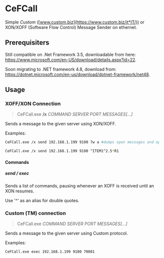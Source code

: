 # CeFCall

Simple *Custom* ([www.custom.biz](https://www.custom.biz/it*IT/)) or XON/XOFF (Software Flow Control) Message Sender on ethernet.

## Prerequisiters

Still compatible on .Net Framework 3.5, downloadable from here:
<https://www.microsoft.com/en-US/download/details.aspx?id=22>.

Soon migrating to .NET framework 4.8, download from:
<https://dotnet.microsoft.com/en-us/download/dotnet-framework/net48>.

## Usage

### XOFF/XON Connection

> CeFCall.exe **/x** *COMMAND* *SERVER* *PORT* *MESSAGES[...]*

Sends a message to the given server using XON/XOFF.

Examples:

```bash
CeFCall.exe /x send 192.168.1.199 9100 7w a #dumps open messages and opens drawer
```

```bash
CeFCall.exe /x send 192.168.1.199 9100 ^ITEM1^2.5*R1
```

#### Commands

##### *send* / *exec*

 Sends a list of commands, pausing whenever an XOFF is received until an XON resumes.

 Use '^' as an alias for double quotes.

### Custom (TM) connection

> CeFCall.exe *COMMAND* *SERVER* *PORT* *MESSAGES[...]*

Sends a message to the given server using Custom protocol.

Examples:

```bash
CeFCall.exe exec 192.168.1.199 9100 70081
```
